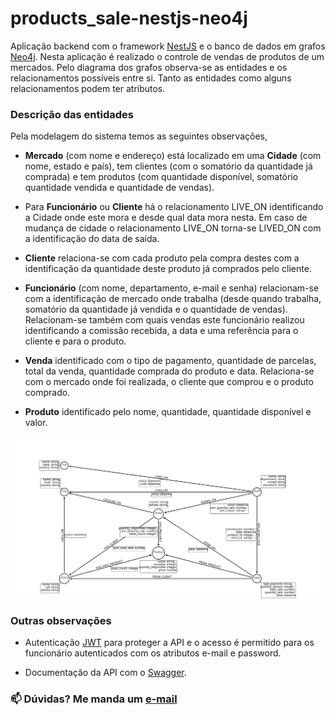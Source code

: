 # products_sale-nestjs-neo4j

Aplicação backend com o framework [NestJS](https://nestjs.com/) e o banco de dados em grafos [Neo4j](https://neo4j.com/). Nesta aplicação é realizado o controle de vendas de produtos de um mercados. Pelo diagrama dos grafos observa-se as entidades e os relacionamentos possíveis entre si. Tanto as entidades como alguns relacionamentos podem ter atributos.

### Descrição das entidades 

Pela modelagem do sistema temos as seguintes observações, 

- **Mercado** (com nome e endereço) está localizado em uma **Cidade** (com nome, estado e país), tem clientes (com o somatório da quantidade já comprada) e tem produtos (com quantidade disponível, somatório quantidade vendida e quantidade de vendas).

- Para **Funcionário** ou **Cliente** há o relacionamento LIVE_ON identificando a Cidade onde este mora e desde qual data mora nesta. Em caso de mudança de cidade o relacionamento LIVE_ON torna-se LIVED_ON com a identificação do data de saída.

- **Cliente** relaciona-se com cada produto pela compra destes com a identificação da quantidade deste produto já comprados pelo cliente.

- **Funcionário** (com nome, departamento, e-mail e senha) relacionam-se com a identificação de mercado onde trabalha (desde quando trabalha, somatório da quantidade já vendida e o quantidade de vendas). Relacionam-se também com quais vendas este funcionário realizou identificando a comissão recebida, a data e uma referência para o cliente e para o produto.

- **Venda** identificado com o tipo de pagamento, quantidade de parcelas, total da venda, quantidade comprada do produto e data. Relaciona-se com o mercado onde foi realizada, o cliente que comprou e o produto comprado.

- **Produto** identificado pelo nome, quantidade, quantidade disponível e valor.


![img](https://raw.githubusercontent.com/guimaraaes/products_sale-nestjs-neo4j/master/arrow-schema/v2.svg)

### Outras observações

- Autenticação [JWT](https://jwt.io/) para proteger a API e o acesso é permitido para os funcionário autenticados com os atributos e-mail e password. 

- Documentação da API com o [Swagger](https://swagger.io/).


### :mailbox: Dúvidas? Me manda um [e-mail](sguimaraaes@gmail.com) 
